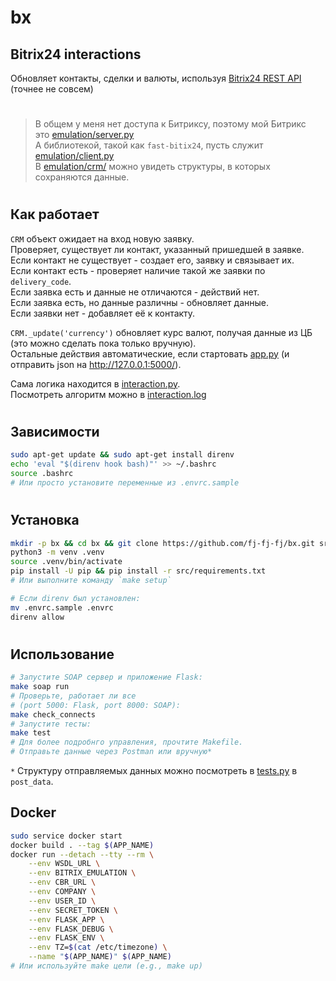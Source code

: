 # bx

## Bitrix24 interactions
Обновляет контакты, сделки и валюты, используя [Bitrix24 REST API](https://dev.1c-bitrix.ru/rest_help/index.php)  
(точнее не совсем)
#
> В общем у меня нет доступа к Битриксу, поэтому мой Битрикс  
это [emulation/server.py](emulation/server.py)  
А библиотекой, такой как  `fast-bitix24`, пусть служит [emulation/client.py](emulation/client.py)  
В [emulation/crm/](emulation/crm/) можно увидеть структуры, в которых сохраняются данные.

#
## Как работает
`CRM` объект ожидает на вход новую заявку.  
Проверяет, существует ли контакт, указанный пришедшей в заявке.  
Если контакт не существует - создает его, заявку и связывает их.  
Если контакт есть - проверяет наличие такой же заявки по `delivery_code`.  
Если заявка есть и данные не отличаются - действий нет.  
Если заявка есть, но данные различны - обновляет данные.  
Если заявки нет - добавляет её к контакту.  
  
`CRM._update('currency')` обновляет курс валют, получая данные из ЦБ (это можно сделать пока только вручную).  
Остальные действия автоматические, если стартовать [app.py](app.py) (и отправить json на http://127.0.0.1:5000/).  
   
Сама логика находится в [interaction.py](interaction.py).  
Посмотреть алгоритм можно в [interaction.log](interaction.log)  

#
## Зависимости
```bash
sudo apt-get update && sudo apt-get install direnv
echo 'eval "$(direnv hook bash)"' >> ~/.bashrc
source .bashrc
# Или просто установите переменные из .envrc.sample
```

#
## Установка
```bash
mkdir -p bx && cd bx && git clone https://github.com/fj-fj-fj/bx.git src
python3 -m venv .venv
source .venv/bin/activate
pip install -U pip && pip install -r src/requirements.txt
# Или выполните команду `make setup`

# Если direnv был установлен:
mv .envrc.sample .envrc
direnv allow
```

#
## Использование

```bash
# Запустите SOAP сервер и приложение Flask:
make soap run
# Проверьте, работает ли все
# (port 5000: Flask, port 8000: SOAP):
make check_connects
# Запустите тесты:
make test
# Для более подробнго управления, прочтите Makefile.
# Отправьте данные через Postman или вручную*
```
`*` Структуру отправляемых данных можно посмотреть в [tests.py](tests.py) в `post_data`.  

## Docker
```bash
sudo service docker start
docker build . --tag $(APP_NAME)
docker run --detach --tty --rm \
	--env WSDL_URL \
	--env BITRIX_EMULATION \
	--env CBR_URL \
	--env COMPANY \
	--env USER_ID \
	--env SECRET_TOKEN \
	--env FLASK_APP \
	--env FLASK_DEBUG \
	--env FLASK_ENV \
	--env TZ=$(cat /etc/timezone) \
	--name "$(APP_NAME)" $(APP_NAME)
# Или используйте make цели (e.g., make up)
```